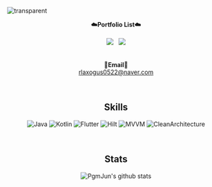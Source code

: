 ![transparent](https://capsule-render.vercel.app/api?type=transparent&fontColor=703ee5&text=TaeHyun's%20GitHub%20&height=150&fontSize=60&desc=Welcome!&descAlignY=75&descAlign=60)
<br>
<div align="center">

   <Strong>☁️Portfolio List☁️</Strong><br><br>
    <a href="https://velog.io/@rlaxogus0522" target="_blank"><img src="https://img.shields.io/badge/Velog-535D6C?style=flat-square&logo=Velog&logoColor=20C997"/></a>&nbsp;&nbsp;
    <a href="https://www.notion.so/27fbc7af2bac492fa8bf88e5da35c7b3?pvs=4" target="_blank"><img src="https://img.shields.io/badge/Notion-000000?style=flat-square&logo=Notion&logoColor=white"/></a>
<br><br><br>
<Strong>📧Email📧</Strong><br>rlaxogus0522@naver.com<br>

<br>



## Skills

![Java](https://img.shields.io/badge/Java-D4AA00?style=for-the-badge&logo=java&logoColor=F7DF1E) 
![Kotlin](https://img.shields.io/badge/kotlin-ffffff?style=for-the-badge&logo=kotlin&logoColor=#7F52FF) 
![Flutter](https://img.shields.io/badge/flutter-02569B?style=for-the-badge&logo=flutter&logoColor=61DAFB) 
![Hilt](https://img.shields.io/badge/Hilt-20232A?style=for-the-badge&logo=Hilt&logoColor=#3DDC84) 
![MVVM](https://img.shields.io/badge/MVVM-007054?style=for-the-badge&logo=MVVM&logoColor=#3DDC84) 
![CleanArchitecture](https://img.shields.io/badge/Clean&nbsp;Architecture-0B2C4A?style=for-the-badge&logo=CleanArchitecture&logoColor=#3DDC84) 

<br>

## Stats

![PgmJun's github stats](https://github-readme-stats.vercel.app/api?username=rlaxogus0522&show_icons=true)

</div>
<!--
&nbsp;
>
<a href="https://www.notion.so/27fbc7af2bac492fa8bf88e5da35c7b3?pvs=4" target="_blank"><img src="https://img.shields.io/badge/Notion-ffffff?style=for-the-badge&logo=notion&logoColor=000000"/></a>
<!--
**rlaxogus0522/rlaxogus0522** is a ✨ _special_ ✨ repository because its `README.md` (this file) appears on your GitHub profile.

Here are some ideas to get you started:

- 🔭 I’m currently working on ...
- 🌱 I’m currently learning ...
- 👯 I’m looking to collaborate on ...
- 🤔 I’m looking for help with ...
- 💬 Ask me about ...
- 📫 How to reach me: ...
- 😄 Pronouns: ...
- ⚡ Fun fact: ...
-->
